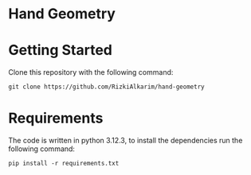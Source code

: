 # Hand Geometry

# Getting Started

Clone this repository with the following command:

```
git clone https://github.com/RizkiAlkarim/hand-geometry
```

# Requirements

The code is written in python 3.12.3, to install the dependencies run the following command:

```
pip install -r requirements.txt
```
